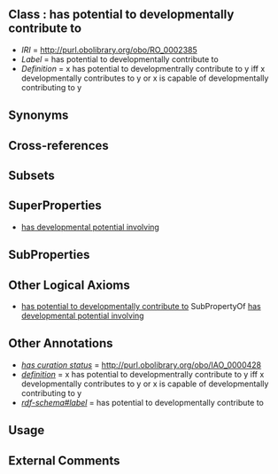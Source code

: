 
## Class : has potential to developmentally contribute to

 * *IRI* = http://purl.obolibrary.org/obo/RO_0002385
 * *Label* = has potential to developmentally contribute to
 * *Definition* = x has potential to developmentrally contribute to y iff x developmentally contributes to y or x is capable of developmentally contributing to y

## Synonyms


## Cross-references


## Subsets


## SuperProperties

 * [has developmental potential involving](../../RO/84/RO_0002384.md)

## SubProperties


## Other Logical Axioms

 * [has potential to developmentally contribute to](../../RO/85/RO_0002385.md) SubPropertyOf [has developmental potential involving](../../RO/84/RO_0002384.md)

## Other Annotations

 * *[has curation status](../../IAO/14/IAO_0000114.md)* = http://purl.obolibrary.org/obo/IAO_0000428
 * *[definition](../../IAO/15/IAO_0000115.md)* = x has potential to developmentrally contribute to y iff x developmentally contributes to y or x is capable of developmentally contributing to y
 * *[rdf-schema#label](../../el/rdf-schema#label.md)* = has potential to developmentally contribute to

## Usage


## External Comments

